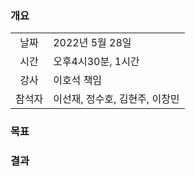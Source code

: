 ### 개요
|  |  |
| :---:  | :--- |
| 날짜 | 2022년 5월 28일 |
| 시간 | 오후4시30분, 1시간 |
| 강사 | 이호석 책임 |
| 참석자 | 이선재, 정수호, 김현주, 이창민 |

### 목표

### 결과
